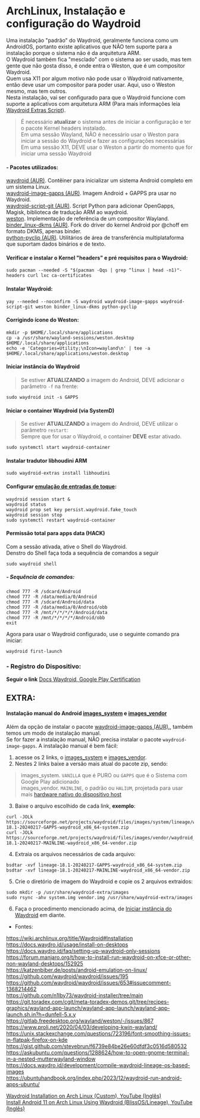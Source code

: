 # ArchLinux, Instalação e configuração do Waydroid

Uma instalação "padrão" do Waydroid, geralmente funciona como um AndroidOS, portanto existe aplicativos que NÃO tem suporte para a instalação porque o sistema não é da arquitetura ARM.  
O Waydroid também fica "mesclado" com o sistema ao ser usado, mas tem gente que não gosta disso, é onde entra o Weston, que é um compositor Waydroid.  
Quem usa X11 por algum motivo não pode usar o Waydroid nativamente, então deve usar um compositor para poder usar. Aqui, uso o Weston mesmo, mas tem outros.  
Nesta instalação, vai ser configurado para que o Waydroid funcione com suporte a aplicativos com arquitetura ARM (Para mais informações leia [Waydroid Extras Script](https://github.com/casualsnek/waydroid_script/blob/main/README.md)).  

>É necessário **atualizar** o sistema antes de iniciar a configuração e ter o pacote Kernel headers instalado.  
Em uma sessão Wayland, NÃO é necessário usar o Weston para iniciar a sessão do Waydroid e fazer as configurações necessárias  
Em uma sessão X11, DEVE usar o Weston a partir do momento que for iniciar uma sessão Waydroid  

#### - Pacotes utilizados:  

[waydroid (AUR)](https://aur.archlinux.org/packages/waydroid). Contêiner para inicializar um sistema Android completo em um sistema Linux.  
[waydroid-image-gapps (AUR)](https://aur.archlinux.org/packages/waydroid-image-gapps). Imagem Android + GAPPS pra usar no Waydroid.  
[waydroid-script-git (AUR)](https://aur.archlinux.org/packages/waydroid-script-git). Script Python para adicionar OpenGapps, Magisk, biblioteca de tradução ARM ao waydroid.  
[weston](https://archlinux.org/packages/?sort=&q=weston). Implementação de referência de um compositor Wayland.  
[binder_linux-dkms (AUR)](https://aur.archlinux.org/packages/binder_linux-dkms). Fork do driver do kernel Android por @choff em formato DKMS, apenas binder.  
[python-pyclip (AUR)](https://aur.archlinux.org/packages/python-pyclip). Utilitários de área de transferência multiplataforma que suportam dados binários e de texto.  


#### Verificar e instalar o Kernel "headers" e pré requisitos para o Waydroid:  

```
sudo pacman --needed -S "$(pacman -Qqs | grep ^linux | head -n1)"-headers curl lxc ca-certificates
```

#### Instalar Waydroid:  

```
yay --needed --noconfirm -S waydroid waydroid-image-gapps waydroid-script-git weston binder_linux-dkms python-pyclip
```

#### Corrigindo ícone do Weston:  

```
mkdir -p $HOME/.local/share/applications
cp -a /usr/share/wayland-sessions/weston.desktop $HOME/.local/share/applications
echo -e 'Categories=Utility;\nIcon=wayland\n' | tee -a $HOME/.local/share/applications/weston.desktop
```

#### Iniciar instância do Waydroid  

>Se estiver **ATUALIZANDO** a imagem do Android, DEVE adicionar o parâmetro `-f` na frente:  

```
sudo waydroid init -s GAPPS
```

#### Iniciar o container Waydroid (via SystemD)  

>Se estiver **ATUALIZANDO** a imagem do Android, DEVE utilizar o parâmetro `restart`:  
>Sempre que for usar o Waydroid, o container **DEVE** estar ativado.  

```
sudo systemctl start waydroid-container
```

#### Instalar tradutor libhoudini ARM  

```
sudo waydroid-extras install libhoudini
```

#### Configurar [emulação de entradas de toque](https://docs.waydro.id/usage/waydroid-prop-options#modify-app-behaviour):  

```
waydroid session start &
waydroid status
waydroid prop set key persist.waydroid.fake_touch
waydroid session stop
sudo systemctl restart waydroid-container
```

#### Permissão total para apps data (HACK)  

Com a sessão ativada, ative o Shell do Waydroid.  
Denstro do Shell faça toda a sequência de comandos a seguir  

```
sudo waydroid shell
```

##### - Sequência de comandos:  

```
chmod 777 -R /sdcard/Android
chmod 777 -R /data/media/0/Android
chmod 777 -R /sdcard/Android/data
chmod 777 -R /data/media/0/Android/obb
chmod 777 -R /mnt/*/*/*/*/Android/data
chmod 777 -R /mnt/*/*/*/*/Android/obb
exit
```

Agora para usar o Waydroid configurado, use o seguinte comando pra iniciar:  

```
waydroid first-launch
```

### -  Registro do Dispositivo:  

**Seguir o link** [Docs Waydroid, Google Play Certification](https://docs.waydro.id/faq/google-play-certification)  

## **EXTRA:**

#### Instalação manual do Android [images_system](https://sourceforge.net/projects/waydroid/files/images/system/lineage/waydroid_x86_64/) e [images_vendor](https://sourceforge.net/projects/waydroid/files/images/vendor/waydroid_x86_64/)  

Além da opção de instalar o pacote [waydroid-image-gapps (AUR).](https://aur.archlinux.org/packages/waydroid-image-gapps), também temos um modo de instalação manual.  
Se for fazer a instalação manual, NÃO precisa instalar o pacote `waydroid-image-gapps`. A instalação manual é bem fácil:  

1) acesse os 2 links, o [images_system](https://sourceforge.net/projects/waydroid/files/images/system/lineage/waydroid_x86_64/) e [images_vendor](https://sourceforge.net/projects/waydroid/files/images/vendor/waydroid_x86_64/).  
2) Nestes 2 links baixe a versão mais atual do pacote zip, sendo:  

 >images_system. `VANILLA` que é PURO ou `GAPPS` que é o Sistema com Google Play adicionado  
 images_vendor. `MAINLINE`, o padrão ou `HALIUM`, projetada para usar mais [hardware nativo do dispositivo host](https://www.xda-developers.com/waydroid-android-apps-on-linux/)  

3) Baixe o arquivo escolhido de cada link, **exemplo**:  

```
curl -JOLk https://sourceforge.net/projects/waydroid/files/images/system/lineage/waydroid_x86_64/lineage-18.1-20240217-GAPPS-waydroid_x86_64-system.zip
curl -JOLk https://sourceforge.net/projects/waydroid/files/images/vendor/waydroid_x86_64/lineage-18.1-20240217-MAINLINE-waydroid_x86_64-vendor.zip
```

4) Extraia os arquivos necessários de cada arquivo:  

```
bsdtar -xvf lineage-18.1-20240217-GAPPS-waydroid_x86_64-system.zip
bsdtar -xvf lineage-18.1-20240217-MAINLINE-waydroid_x86_64-vendor.zip
```

5) Crie o diretório de imagem do Waydroid e copie os 2 arquivos extraidos:  

```
sudo mkdir -p /usr/share/waydroid-extra/images
sudo rsync -ahv system.img vendor.img /usr/share/waydroid-extra/images
```

6) Faça o procedimento mencionado acima, de [Iniciar instância do Waydroid](archlinux_instalacao_waydroid.md#iniciar-inst%C3%A2ncia-do-waydroid) em diante.  

* Fontes:  

https://wiki.archlinux.org/title/Waydroid#Installation  
https://docs.waydro.id/usage/install-on-desktops  
https://docs.waydro.id/faq/setting-up-waydroid-only-sessions  
https://forum.manjaro.org/t/how-to-install-run-waydroid-on-xfce-or-other-non-wayland-desktops/152925  
https://katzenbiber.de/posts/android-emulation-on-linux/  
https://github.com/waydroid/waydroid/issues/195  
https://github.com/waydroid/waydroid/issues/653#issuecomment-1368214462  
https://github.com/n1lby73/waydroid-installer/tree/main  
https://git.toradex.com/cgit/meta-toradex-demos.git/tree/recipes-graphics/wayland-app-launch/wayland-app-launch/wayland-app-launch.sh.in?h=dunfell-5.x.y  
https://gitlab.freedesktop.org/wayland/weston/-/issues/867  
https://www.proli.net/2020/04/03/developing-kwin-wayland/  
https://unix.stackexchange.com/questions/723196/font-smoothing-issues-in-flatpak-firefox-on-kde  
https://gist.github.com/stevebrun/f6739e84be26e60dfdf3c0516d580532  
https://askubuntu.com/questions/1288624/how-to-open-gnome-terminal-in-a-nested-mutterwayland-window  
https://docs.waydro.id/development/compile-waydroid-lineage-os-based-images  
https://ubuntuhandbook.org/index.php/2023/12/waydroid-run-android-apps-ubuntu/  

[Waydroid Installation on Arch Linux (Custom), YouTube (Inglês)](https://www.youtube.com/watch?v=IS219G2Je7g)  
[Install Android 11 on Arch Linux Using Waydroid (BlissOS/Lineage), YouTube (Inglês)](https://www.youtube.com/watch?v=6ib0A0hs7JM)  


